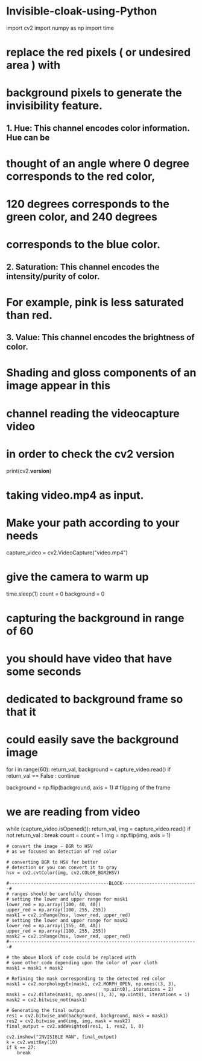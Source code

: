 # Invisible-cloak-using-Python
import cv2
import numpy as np
import time

# replace the red pixels ( or undesired area ) with
# background pixels to generate the invisibility feature.

## 1. Hue: This channel encodes color information. Hue can be
# thought of an angle where 0 degree corresponds to the red color,
# 120 degrees corresponds to the green color, and 240 degrees
# corresponds to the blue color.

## 2. Saturation: This channel encodes the intensity/purity of color.
# For example, pink is less saturated than red.

## 3. Value: This channel encodes the brightness of color.
# Shading and gloss components of an image appear in this
# channel reading the videocapture video

# in order to check the cv2 version
print(cv2.__version__)

# taking video.mp4 as input.
# Make your path according to your needs
capture_video = cv2.VideoCapture("video.mp4")
	
# give the camera to warm up
time.sleep(1)
count = 0
background = 0

# capturing the background in range of 60
# you should have video that have some seconds
# dedicated to background frame so that it
# could easily save the background image
for i in range(60):
	return_val, background = capture_video.read()
	if return_val == False :
		continue

background = np.flip(background, axis = 1) # flipping of the frame

# we are reading from video
while (capture_video.isOpened()):
	return_val, img = capture_video.read()
	if not return_val :
		break
	count = count + 1
	img = np.flip(img, axis = 1)

	# convert the image - BGR to HSV
	# as we focused on detection of red color

	# converting BGR to HSV for better
	# detection or you can convert it to gray
	hsv = cv2.cvtColor(img, cv2.COLOR_BGR2HSV)

	#-------------------------------------BLOCK----------------------------#
	# ranges should be carefully chosen
	# setting the lower and upper range for mask1
	lower_red = np.array([100, 40, 40])	
	upper_red = np.array([100, 255, 255])
	mask1 = cv2.inRange(hsv, lower_red, upper_red)
	# setting the lower and upper range for mask2
	lower_red = np.array([155, 40, 40])
	upper_red = np.array([180, 255, 255])
	mask2 = cv2.inRange(hsv, lower_red, upper_red)
	#----------------------------------------------------------------------#

	# the above block of code could be replaced with
	# some other code depending upon the color of your cloth
	mask1 = mask1 + mask2

	# Refining the mask corresponding to the detected red color
	mask1 = cv2.morphologyEx(mask1, cv2.MORPH_OPEN, np.ones((3, 3),
										np.uint8), iterations = 2)
	mask1 = cv2.dilate(mask1, np.ones((3, 3), np.uint8), iterations = 1)
	mask2 = cv2.bitwise_not(mask1)

	# Generating the final output
	res1 = cv2.bitwise_and(background, background, mask = mask1)
	res2 = cv2.bitwise_and(img, img, mask = mask2)
	final_output = cv2.addWeighted(res1, 1, res2, 1, 0)

	cv2.imshow("INVISIBLE MAN", final_output)
	k = cv2.waitKey(10)
	if k == 27:
		break

